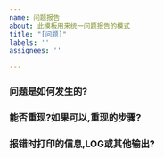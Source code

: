 ```yaml
---
name: 问题报告
about: 此模板用来统一问题报告的模式
title: "[问题]"
labels: ''
assignees: ''

---
```


### 问题是如何发生的?


### 能否重现?如果可以,重现的步骤?


### 报错时打印的信息,LOG或其他输出?

